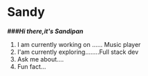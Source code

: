 # Sandy
***###Hi there,it's Sandipan***

 1. I am currently working on ...... Music player
 2. I'am currently exploring........Full stack dev
 3. Ask me about....
 4. Fun fact...
